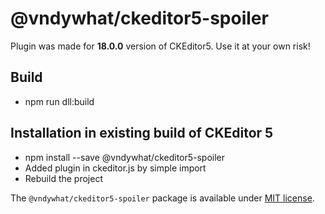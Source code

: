 # @vndywhat/ckeditor5-spoiler

Plugin was made for **18.0.0** version of CKEditor5. Use it at your own risk!

## Build

-   npm run dll:build

## Installation in existing build of CKEditor 5

-   npm install --save @vndywhat/ckeditor5-spoiler
-   Added plugin in ckeditor.js by simple import
-   Rebuild the project

The `@vndywhat/ckeditor5-spoiler` package is available under [MIT license](https://opensource.org/licenses/MIT).
